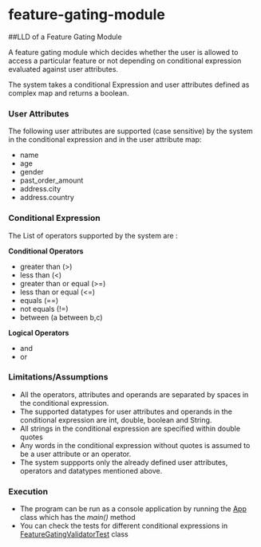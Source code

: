 # feature-gating-module
##LLD of a Feature Gating Module

A feature gating module which decides whether the user is allowed to access a particular feature or not depending on conditional expression evaluated against user attributes.

The system takes a conditional Expression and user attributes defined as
complex map and returns a boolean.
### User Attributes

The following user attributes are supported (case sensitive) by the system in the conditional expression and in the user attribute map:
* name
* age
* gender
* past_order_amount
* address.city
* address.country

### Conditional Expression

The List of operators supported by the system are :

**Conditional Operators**
* greater than (>)
* less than (<)
* greater than or equal (>=)
* less than or equal (<=)
* equals (==)
* not equals (!=)
* between (a between b,c)

**Logical Operators**
* and
* or

### Limitations/Assumptions

* All the operators, attributes and operands are separated by spaces in the conditional expression.
* The supported datatypes for user attributes and operands in the conditional expression are int, double, boolean and String. 
* All strings in the conditional expression are specified within double quotes
* Any words in the conditional expression without quotes is assumed to be a user attribute or an operator. 
* The system suppports only the already defined user attributes, operators and datatypes mentioned above. 

### Execution

* The program can be run as a console application by running the [App](https://github.com/ishanroy/feature-gating-module/blob/feature-gating/src/main/java/com/isroy/dev/App.java) class which has the *main()* method
* You can check the tests for different conditional expressions in [FeatureGatingValidatorTest](https://github.com/ishanroy/feature-gating-module/blob/feature-gating/src/test/java/com/isroy/dev/feature/gate/FeatureGatingValidatorTest.java) class






